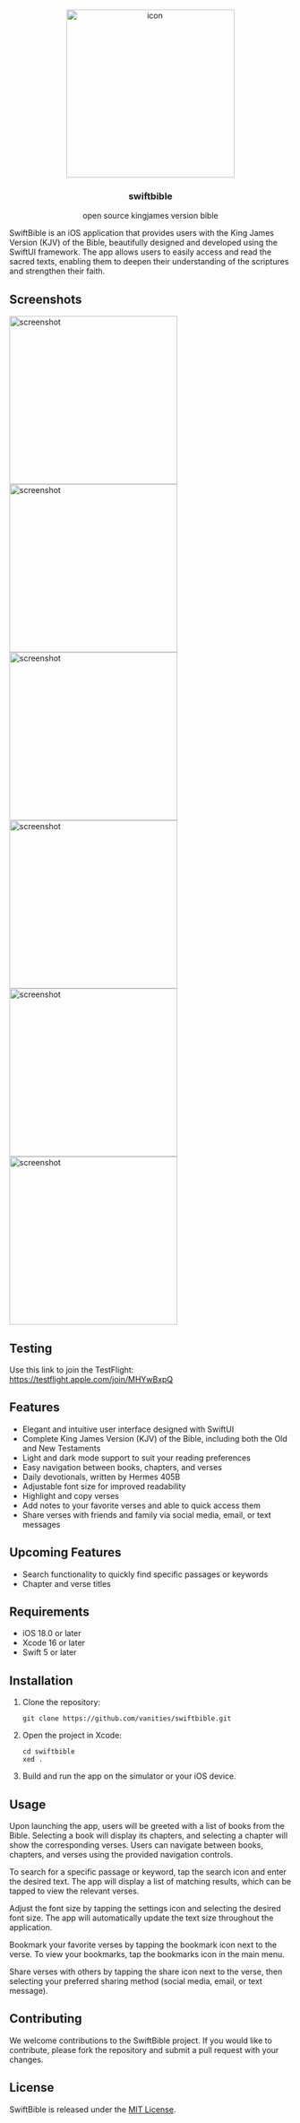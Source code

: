 <!-- PROJECT LOGO -->
<br />
<p align="center">
  <a href="https://github.com/vanities/swiftbible">
    <img src="icon_assets/Icon-Light-1024×1024.png" alt="icon" width="300">
  </a>

  <h3 align="center">swiftbible</h3>

  <p align="center">
    open source kingjames version bible
    <br />
  </p>
</p>


SwiftBible is an iOS application that provides users with the King James Version (KJV) of the Bible, beautifully designed and developed using the SwiftUI framework. The app allows users to easily access and read the sacred texts, enabling them to deepen their understanding of the scriptures and strengthen their faith.

## Screenshots
<img src="github_assets/bible.png" alt="screenshot" width="300"> <img src="github_assets/verse.png" alt="screenshot" width="300"> <img src="github_assets/select_verse.png" alt="screenshot" width="300"> <img src="github_assets/add_note.png" alt="screenshot" width="300"> <img src="github_assets/devo.png" alt="screenshot" width="300"> <img src="github_assets/settings.png" alt="screenshot" width="300">

## Testing
Use this link to join the TestFlight: https://testflight.apple.com/join/MHYwBxpQ

## Features

- Elegant and intuitive user interface designed with SwiftUI
- Complete King James Version (KJV) of the Bible, including both the Old and New Testaments
- Light and dark mode support to suit your reading preferences
- Easy navigation between books, chapters, and verses
- Daily devotionals, written by Hermes 405B
- Adjustable font size for improved readability
- Highlight and copy verses
- Add notes to your favorite verses and able to quick access them
- Share verses with friends and family via social media, email, or text messages

## Upcoming Features
- Search functionality to quickly find specific passages or keywords
- Chapter and verse titles

## Requirements

- iOS 18.0 or later
- Xcode 16 or later
- Swift 5 or later

## Installation

1. Clone the repository:
   ```
   git clone https://github.com/vanities/swiftbible.git
   ```

2. Open the project in Xcode:
   ```
   cd swiftbible
   xed .
   ```

3. Build and run the app on the simulator or your iOS device.

## Usage

Upon launching the app, users will be greeted with a list of books from the Bible. Selecting a book will display its chapters, and selecting a chapter will show the corresponding verses. Users can navigate between books, chapters, and verses using the provided navigation controls.

To search for a specific passage or keyword, tap the search icon and enter the desired text. The app will display a list of matching results, which can be tapped to view the relevant verses.

Adjust the font size by tapping the settings icon and selecting the desired font size. The app will automatically update the text size throughout the application.

Bookmark your favorite verses by tapping the bookmark icon next to the verse. To view your bookmarks, tap the bookmarks icon in the main menu.

Share verses with others by tapping the share icon next to the verse, then selecting your preferred sharing method (social media, email, or text message).

## Contributing

We welcome contributions to the SwiftBible project. If you would like to contribute, please fork the repository and submit a pull request with your changes.

## License

SwiftBible is released under the [MIT License](LICENSE).
